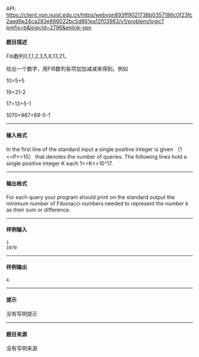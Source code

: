API: https://client.vpn.nuist.edu.cn/https/webvpn893ff9021738b0357186c0f23fc2aed6e24ca283e886022bc5d861ea12f03963/v1/problem/logic?prefix=b&logicId=2796&enlink-vpn

#### 题目描述

Fib数列0,1,1,2,3,5,8,13,21。

给出一个数字，用FIB数列各项加加减减来得到。例如

10=5+5

19=21-2

17=13+5-1

1070=987+89-5-1

---

#### 输入格式

In the first line of the standard input a single positive integer is given （1 <=P<=10） that denotes the number of queries. The following lines hold a single positive integer K each 1<=K<=10^17.

---

#### 输出格式

For each query your program should print on the standard output the minimum number of Fibonacci numbers needed to represent the number k as their sum or difference.

---

#### 样例输入
```
1
1070

```

---

#### 样例输出
```
4
```

---

#### 提示

没有写明提示

---

#### 题目来源

没有写明来源